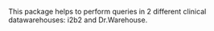 This package helps to perform queries in 2 different clinical
datawarehouses: i2b2 and Dr.Warehouse.

